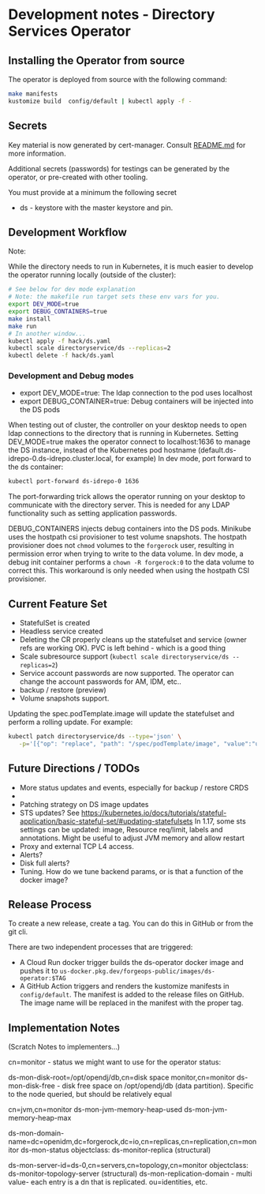 # Development notes - Directory Services Operator

## Installing the Operator from source


The operator is deployed from source with the following command:

```bash
make manifests
kustomize build  config/default | kubectl apply -f -
```

## Secrets

Key material is now generated by cert-manager. Consult [README.md](README.md) for more information.

Additional secrets (passwords) for testings can be generated by the operator, or 
pre-created with other tooling. 

You must provide at a minimum the following secret

* ds - keystore with the master keystore and pin.

## Development Workflow

Note:

While the directory needs to run in Kubernetes, it is much easier to develop the operator running locally (outside of the cluster):

```bash
# See below for dev mode explanation
# Note: the makefile run target sets these env vars for you.
export DEV_MODE=true
export DEBUG_CONTAINERS=true
make install
make run
# In another window...
kubectl apply -f hack/ds.yaml
kubectl scale directoryservice/ds --replicas=2
kubectl delete -f hack/ds.yaml
```

### Development and Debug modes

* export DEV_MODE=true: The ldap connection to the pod uses localhost
* export DEBUG_CONTAINER=true: Debug containers will be injected into the DS pods


When testing out of cluster, the controller on your desktop needs to open ldap connections to the directory that is
running in Kubernetes.
Setting DEV_MODE=true makes the operator connect to localhost:1636 to manage the DS instance, instead of the Kubernetes
pod hostname (default.ds-idrepo-0.ds-idrepo.cluster.local, for example) In dev mode, port forward to the ds container:

```bash
kubectl port-forward ds-idrepo-0 1636
```

The port-forwarding trick allows the operator running on your desktop to communicate with the directory server. This is needed
for any LDAP functionality such as setting application passwords.

DEBUG_CONTAINERS injects debug containers into the DS pods. Minikube uses the hostpath csi provisioner to test
volume snapshots. The hostpath provisioner does not `chmod`  volumes to the `forgerock` user, resulting
in permission error when trying to write to the data volume. In dev mode, a debug init container
performs a `chown -R forgerock:0` to the data volume to correct this. This workaround is only needed when using
the hostpath CSI provisioner.

## Current Feature Set

* StatefulSet is created
* Headless service created
* Deleting the CR properly cleans up the statefulset and service (owner refs are working OK). PVC is left behind - which is a good thing
* Scale subresource support (`kubectl scale directoryservice/ds --replicas=2`)
* Service account passwords are now supported. The operator can change the account passwords for AM, IDM, etc..
* backup / restore  (preview)
* Volume snapshots support.

Updating the spec.podTemplate.image will update the statefulset and perform a rolling update. For example:

```bash
kubectl patch directoryservice/ds --type='json' \
   -p='[{"op": "replace", "path": "/spec/podTemplate/image", "value":"us-docker.pkg.dev/forgeops-public/images/ds:2021-12-01"}]'
```

## Future Directions / TODOs 

* More status updates and events, especially for backup / restore CRDS
* 
* Patching strategy on DS image updates
* STS updates? See https://kubernetes.io/docs/tutorials/stateful-application/basic-stateful-set/#updating-statefulsets
In 1.17, some sts settings can be updated: image, Resource req/limit, labels and annotations. Might be useful to adjust JVM memory and allow restart
* Proxy and external TCP L4 access.
* Alerts?
 * Disk full alerts?
* Tuning. How do we tune backend params, or is that a function of the docker image?


## Release Process

To create a new release, create a tag. You can do this in GitHub or from the git cli. 

There are two independent processes that are triggered:

- A Cloud Run docker trigger builds the ds-operator docker image and pushes it to `us-docker.pkg.dev/forgeops-public/images/ds-operator:$TAG`
- A GitHub Action triggers and renders the kustomize manifests in `config/default`. The manifest is
added to the release files on GitHub. The image name will be replaced in the manifest with the
proper tag. 

## Implementation Notes

(Scratch Notes to implementers...)

cn=monitor - status we might want to use for the operator status:

ds-mon-disk-root=/opt/opendj/db,cn=disk space monitor,cn=monitor
ds-mon-disk-free   - disk free space on /opt/opendj/db (data partition). Specific to the node queried, but should be relatively equal


cn=jvm,cn=monitor
ds-mon-jvm-memory-heap-used
ds-mon-jvm-memory-heap-max

ds-mon-domain-name=dc=openidm\,dc=forgerock\,dc=io,cn=replicas,cn=replication,cn=monitor
ds-mon-status
objectclass: ds-monitor-replica (structural)

ds-mon-server-id=ds-0,cn=servers,cn=topology,cn=monitor
objectclass: ds-monitor-topology-server (structural)
ds-mon-replication-domain - multi value- each entry is a dn that is replicated. ou=identities, etc.


